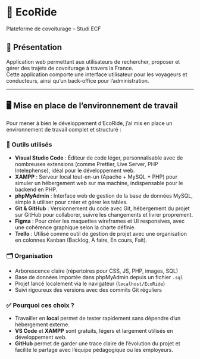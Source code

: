 # 🌱 EcoRide 
 
   Plateforme de covoiturage – Studi ECF

## 📌 Présentation

Application web permettant aux utilisateurs de rechercher, proposer et gérer des trajets de covoiturage à travers la France.  
Cette application comporte une interface utilisateur pour les voyageurs et conducteurs, ainsi qu’un back-office pour l’administration.

---

## 🖥️ Mise en place de l’environnement de travail

Pour mener à bien le développement d’EcoRide, j’ai mis en place un environnement de travail complet et structuré :

### 🔧 Outils utilisés

- **Visual Studio Code** : Éditeur de code léger, personnalisable avec de nombreuses extensions (comme Prettier, Live Server, PHP Intelephense), idéal pour le développement web.
- **XAMPP** : Serveur local tout-en-un (Apache + MySQL + PHP) pour simuler un hébergement web sur ma machine, indispensable pour le backend en PHP.
- **phpMyAdmin** : Interface web de gestion de la base de données MySQL, simple à utiliser pour créer et gérer les tables.
- **Git & GitHub** : Versionnement du code avec Git, hébergement du projet sur GitHub pour collaborer, suivre les changements et livrer proprement.
- **Figma** : Pour créer les maquettes wireframes et UI responsives, avec une cohérence graphique selon la charte définie.
- **Trello** : Utilisé comme outil de gestion de projet avec une organisation en colonnes Kanban (Backlog, À faire, En cours, Fait).

### 🗂️ Organisation

- Arborescence claire (répertoires pour CSS, JS, PHP, images, SQL)
- Base de données importée dans phpMyAdmin depuis un fichier `.sql`
- Projet lancé localement via le navigateur (`localhost/EcoRide`)
- Suivi rigoureux des versions avec des commits Git réguliers

### ✅ Pourquoi ces choix ?

- Travailler en **local** permet de tester rapidement sans dépendre d’un hébergement externe.
- **VS Code** et **XAMPP** sont gratuits, légers et largement utilisés en développement web.
- **GitHub** permet de garder une trace claire de l’évolution du projet et facilite le partage avec l’équipe pédagogique ou les employeurs.




